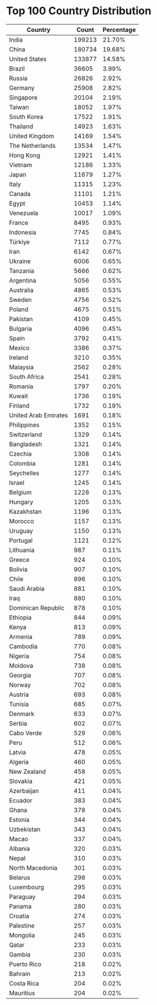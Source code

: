 # Top 100 Country Distribution
| Country | Count | Percentage |
|----|----|----|
| India | 199213 | 21.70% |
| China | 180734 | 19.68% |
| United States | 133877 | 14.58% |
| Brazil | 36605 | 3.99% |
| Russia | 26826 | 2.92% |
| Germany | 25908 | 2.82% |
| Singapore | 20104 | 2.19% |
| Taiwan | 18052 | 1.97% |
| South Korea | 17522 | 1.91% |
| Thailand | 14923 | 1.63% |
| United Kingdom | 14169 | 1.54% |
| The Netherlands | 13534 | 1.47% |
| Hong Kong | 12921 | 1.41% |
| Vietnam | 12186 | 1.33% |
| Japan | 11679 | 1.27% |
| Italy | 11315 | 1.23% |
| Canada | 11101 | 1.21% |
| Egypt | 10453 | 1.14% |
| Venezuela | 10017 | 1.09% |
| France | 8495 | 0.93% |
| Indonesia | 7745 | 0.84% |
| Türkiye | 7112 | 0.77% |
| Iran | 6142 | 0.67% |
| Ukraine | 6006 | 0.65% |
| Tanzania | 5666 | 0.62% |
| Argentina | 5056 | 0.55% |
| Australia | 4865 | 0.53% |
| Sweden | 4756 | 0.52% |
| Poland | 4675 | 0.51% |
| Pakistan | 4109 | 0.45% |
| Bulgaria | 4096 | 0.45% |
| Spain | 3792 | 0.41% |
| Mexico | 3386 | 0.37% |
| Ireland | 3210 | 0.35% |
| Malaysia | 2562 | 0.28% |
| South Africa | 2541 | 0.28% |
| Romania | 1797 | 0.20% |
| Kuwait | 1736 | 0.19% |
| Finland | 1732 | 0.19% |
| United Arab Emirates | 1691 | 0.18% |
| Philippines | 1352 | 0.15% |
| Switzerland | 1329 | 0.14% |
| Bangladesh | 1321 | 0.14% |
| Czechia | 1308 | 0.14% |
| Colombia | 1281 | 0.14% |
| Seychelles | 1277 | 0.14% |
| Israel | 1245 | 0.14% |
| Belgium | 1228 | 0.13% |
| Hungary | 1205 | 0.13% |
| Kazakhstan | 1196 | 0.13% |
| Morocco | 1157 | 0.13% |
| Uruguay | 1150 | 0.13% |
| Portugal | 1121 | 0.12% |
| Lithuania | 987 | 0.11% |
| Greece | 924 | 0.10% |
| Bolivia | 907 | 0.10% |
| Chile | 896 | 0.10% |
| Saudi Arabia | 881 | 0.10% |
| Iraq | 880 | 0.10% |
| Dominican Republic | 878 | 0.10% |
| Ethiopia | 844 | 0.09% |
| Kenya | 813 | 0.09% |
| Armenia | 789 | 0.09% |
| Cambodia | 770 | 0.08% |
| Nigeria | 754 | 0.08% |
| Moldova | 738 | 0.08% |
| Georgia | 707 | 0.08% |
| Norway | 702 | 0.08% |
| Austria | 693 | 0.08% |
| Tunisia | 685 | 0.07% |
| Denmark | 633 | 0.07% |
| Serbia | 602 | 0.07% |
| Cabo Verde | 529 | 0.06% |
| Peru | 512 | 0.06% |
| Latvia | 478 | 0.05% |
| Algeria | 460 | 0.05% |
| New Zealand | 458 | 0.05% |
| Slovakia | 421 | 0.05% |
| Azerbaijan | 411 | 0.04% |
| Ecuador | 383 | 0.04% |
| Ghana | 378 | 0.04% |
| Estonia | 344 | 0.04% |
| Uzbekistan | 343 | 0.04% |
| Macao | 337 | 0.04% |
| Albania | 320 | 0.03% |
| Nepal | 310 | 0.03% |
| North Macedonia | 301 | 0.03% |
| Belarus | 298 | 0.03% |
| Luxembourg | 295 | 0.03% |
| Paraguay | 294 | 0.03% |
| Panama | 280 | 0.03% |
| Croatia | 274 | 0.03% |
| Palestine | 257 | 0.03% |
| Mongolia | 245 | 0.03% |
| Qatar | 233 | 0.03% |
| Gambia | 230 | 0.03% |
| Puerto Rico | 218 | 0.02% |
| Bahrain | 213 | 0.02% |
| Costa Rica | 204 | 0.02% |
| Mauritius | 204 | 0.02% |
